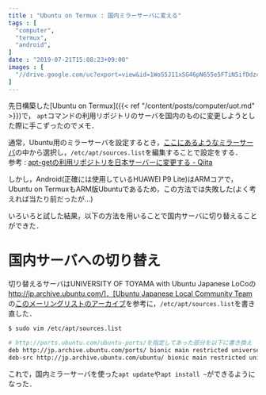 ```yaml
---
title : "Ubuntu on Termux : 国内ミラーサーバに変える"
tags : [
  "computer",
  "termux",
  "android",
]
date : "2019-07-21T15:08:23+09:00"
images : [
  "//drive.google.com/uc?export=view&id=1WoS5J11xSG46pN655e5FTiN5ifDdzcm7",
]
---
```


先日構築した[Ubuntu on Termux]({{< ref "/content/posts/computer/uot.md" >}})で，
``apt``コマンドの利用リポジトリのサーバを国内のものに変更しようとした際に手こずったのでメモ．
<!--more-->

通常，Ubuntu用のミラーサーバを設定するとき，[ここにあるようなミラーサーバ](https://launchpad.net/ubuntu/+archivemirrors)の中から選択し，``/etc/apt/sources.list``を編集することで設定をする．  
参考 : [apt-getの利用リポジトリを日本サーバーに変更する - Qiita](https://qiita.com/fkshom/items/53de3a9b9278cd524099)

しかし，Android(正確には使用しているHUAWEI P9 Lite)はARMコアで，Ubuntu on TermuxもARM版Ubuntuであるため，この方法では失敗した(よく考えれば当たり前だったが...)

いろいろと試した結果，以下の方法を用いることで国内サーバに切り替えることができた．

# 国内サーバへの切り替え

切り替えるサーバはUNIVERSITY OF TOYAMA with Ubuntu Japanese LoCoの[http://jp.archive.ubuntu.com/]．[Ubuntu Japanese Local Community Team](https://lists.ubuntu.com/mailman/listinfo/ubuntu-jp)の[このメーリングリストのアーカイブ](https://lists.ubuntu.com/archives/ubuntu-jp/2009-August/002059.html)を参考に，``/etc/apt/sources.list``を書き直した．

```sh
$ sudo vim /etc/apt/sources.list

# http://ports.ubuntu.com/ubuntu-ports/を指定してあった部分を以下に書き換え
deb http://jp.archive.ubuntu.com/ports/ bionic main restricted universe multiverse
deb-src http://jp.archive.ubuntu.com/ubuntu/ bionic main restricted universe multiverse
```

これで，国内ミラーサーバを使った``apt update``や``apt install ~``ができるようになった．


